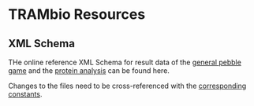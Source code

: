# TRAMbio Resources

## XML Schema

THe online reference XML Schema for result data of the [general pebble game](pebble_game.xsd) and the [protein analysis](components.xsd) can be found here.

Changes to the files need to be cross-referenced with the [corresponding constants](../src/TRAMbio/util/constants/xml.py).